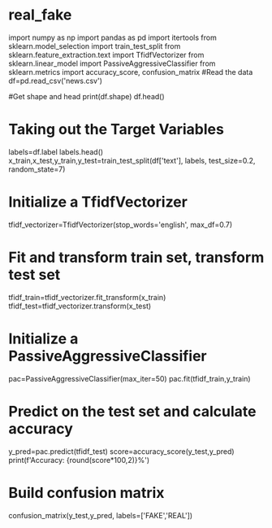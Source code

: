 # real_fake
import numpy as np
import pandas as pd
import itertools
from sklearn.model_selection import train_test_split
from sklearn.feature_extraction.text import TfidfVectorizer
from sklearn.linear_model import PassiveAggressiveClassifier
from sklearn.metrics import accuracy_score, confusion_matrix
#Read the data
df=pd.read_csv('news.csv')

#Get shape and head
print(df.shape)
df.head()
# Taking out the Target Variables
labels=df.label
labels.head()
x_train,x_test,y_train,y_test=train_test_split(df['text'], labels, test_size=0.2, random_state=7)
# Initialize a TfidfVectorizer
tfidf_vectorizer=TfidfVectorizer(stop_words='english', max_df=0.7)

# Fit and transform train set, transform test set
tfidf_train=tfidf_vectorizer.fit_transform(x_train) 
tfidf_test=tfidf_vectorizer.transform(x_test)
# Initialize a PassiveAggressiveClassifier
pac=PassiveAggressiveClassifier(max_iter=50)
pac.fit(tfidf_train,y_train)

# Predict on the test set and calculate accuracy
y_pred=pac.predict(tfidf_test)
score=accuracy_score(y_test,y_pred)
print(f'Accuracy: {round(score*100,2)}%')
# Build confusion matrix
confusion_matrix(y_test,y_pred, labels=['FAKE','REAL'])
